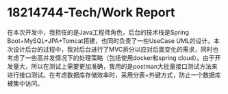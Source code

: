 # 18214744-Tech/Work Report
在本次开发中，我担任的是Java工程师角色，后台的技术栈是Spring Boot+MySQL+JPA+Tomcat搭建，也同时负责了一些UseCase UML的设计。本次设计后台的过程中，我对后台进行了MVC拆分以应对后面变化的需求，同时也考虑了一些高并发情况下的处理策略（包括使用docker和spring cloud）。由于开发量大，所以在测试上需要更加准确，我用的是postman大批量接口测试方法来进行接口测试。在考虑数据库存储效率时，采用分表+外键方式，防止一个数据库被集中访问。
